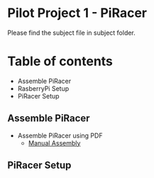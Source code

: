 # Pilot Project 1 - PiRacer
Please find the subject file in subject folder.
# Table of contents
- Assemble PiRacer
- RasberryPi Setup
- PiRacer Setup
## Assemble PiRacer
- Assemble PiRacer using PDF </br>
  - [Manual Assembly](https://www.waveshare.com/w/upload/a/a2/Piracer_pro_ai_kit-en2.pdf)
## PiRacer Setup
